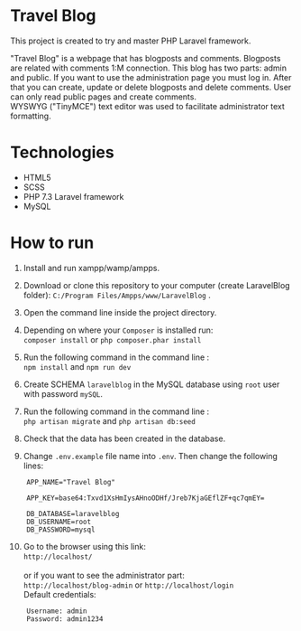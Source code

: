 # Travel Blog

This project is created to try and master PHP Laravel framework.

"Travel Blog" is a webpage that has blogposts and comments. Blogposts are related with comments 1:M connection. This blog has two parts: admin and public. If you want to use the administration page you must log in. After that you can create, update or delete blogposts and delete comments. User can only read public pages and create comments. </br>
WYSWYG ("TinyMCE") text editor was used to facilitate administrator text formatting.

# Technologies

- HTML5
- SCSS
- PHP 7.3 Laravel framework
- MySQL

# How to run

1. Install and run xampp/wamp/ampps.

2. Download or clone this repository to your computer (create LaravelBlog folder): `C:/Program Files/Ampps/www/LaravelBlog` .

3. Open the command line inside the project directory. 

4. Depending on where your `Composer` is installed run: </br>
`composer install` or `php composer.phar install`

5. Run the following command in the command line : </br>
`npm install` and `npm run dev`

6. Create SCHEMA `laravelblog` in the MySQL database using `root` user with password `mySQL`.

7.  Run the following command in the command line : </br>
`php artisan migrate` and `php artisan db:seed`

8. Check that the data has been created in the database.

9. Change `.env.example` file name into `.env`. Then change the following lines:

```
    APP_NAME="Travel Blog"

    APP_KEY=base64:Txvd1XsHmIysAHnoODHf/Jreb7KjaGEflZF+qc7qmEY=

    DB_DATABASE=laravelblog
    DB_USERNAME=root
    DB_PASSWORD=mysql
```

10. Go to the browser using this link: </br> 
`http://localhost/` </br> </br>
or if you want to see the administrator part: </br>
`http://localhost/blog-admin` or  `http://localhost/login`</br>
Default credentials:

```
    Username: admin
    Password: admin1234
```